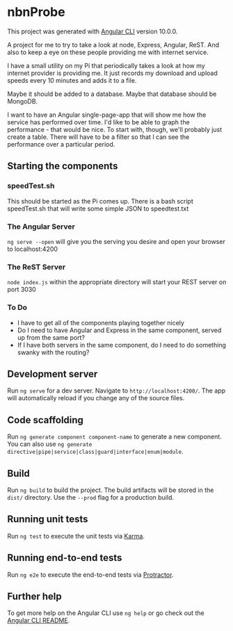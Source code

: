 # nbnProbe

This project was generated with [Angular CLI](https://github.com/angular/angular-cli) version 10.0.0.

A project for me to try to take a look at node, Express, Angular, ReST.  And also to keep a eye on these people providing me with internet service.

I have a small utility on my Pi that periodically takes a look at how my internet provider is providing me.  It just records my download and upload speeds every 10 minutes and adds it to a file.

Maybe it should be added to a database.  Maybe that database should be MongoDB.

I want to have an Angular single-page-app that will show me how the service has performed over time.  I'd like to be able to graph the performance - that would be nice.  To start with, though, we'll probably just create a table.  There will have to be a filter so that I can see the performance over a particular period.

## Starting the components

### speedTest.sh

This should be started as the Pi comes up.  There is a bash script speedTest.sh that will write some simple JSON to speedtest.txt

### The Angular Server

`ng serve --open` will give you the serving you desire and open your browser to localhost:4200

### The ReST Server

`node index.js` within the appropriate directory will start your REST server on port 3030

### To Do

- I have to get all of the components playing together nicely
- Do I need to have Angular and Express in the same component, served up from the same port?
- If I have both servers in the same component, do I need to do something swanky with the routing?

## Development server

Run `ng serve` for a dev server. Navigate to `http://localhost:4200/`. The app will automatically reload if you change any of the source files.

## Code scaffolding

Run `ng generate component component-name` to generate a new component. You can also use `ng generate directive|pipe|service|class|guard|interface|enum|module`.

## Build

Run `ng build` to build the project. The build artifacts will be stored in the `dist/` directory. Use the `--prod` flag for a production build.

## Running unit tests

Run `ng test` to execute the unit tests via [Karma](https://karma-runner.github.io).

## Running end-to-end tests

Run `ng e2e` to execute the end-to-end tests via [Protractor](http://www.protractortest.org/).

## Further help

To get more help on the Angular CLI use `ng help` or go check out the [Angular CLI README](https://github.com/angular/angular-cli/blob/master/README.md).

